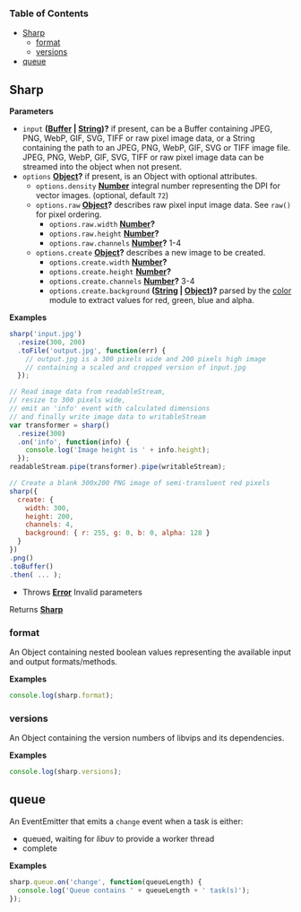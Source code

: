 <!-- Generated by documentation.js. Update this documentation by updating the source code. -->

### Table of Contents

-   [Sharp](#sharp)
    -   [format](#format)
    -   [versions](#versions)
-   [queue](#queue)

## Sharp

**Parameters**

-   `input` **([Buffer](https://nodejs.org/api/buffer.html) \| [String](https://developer.mozilla.org/en-US/docs/Web/JavaScript/Reference/Global_Objects/String))?** if present, can be
     a Buffer containing JPEG, PNG, WebP, GIF, SVG, TIFF or raw pixel image data, or
     a String containing the path to an JPEG, PNG, WebP, GIF, SVG or TIFF image file.
     JPEG, PNG, WebP, GIF, SVG, TIFF or raw pixel image data can be streamed into the object when not present.
-   `options` **[Object](https://developer.mozilla.org/en-US/docs/Web/JavaScript/Reference/Global_Objects/Object)?** if present, is an Object with optional attributes.
    -   `options.density` **[Number](https://developer.mozilla.org/en-US/docs/Web/JavaScript/Reference/Global_Objects/Number)** integral number representing the DPI for vector images. (optional, default `72`)
    -   `options.raw` **[Object](https://developer.mozilla.org/en-US/docs/Web/JavaScript/Reference/Global_Objects/Object)?** describes raw pixel input image data. See `raw()` for pixel ordering.
        -   `options.raw.width` **[Number](https://developer.mozilla.org/en-US/docs/Web/JavaScript/Reference/Global_Objects/Number)?** 
        -   `options.raw.height` **[Number](https://developer.mozilla.org/en-US/docs/Web/JavaScript/Reference/Global_Objects/Number)?** 
        -   `options.raw.channels` **[Number](https://developer.mozilla.org/en-US/docs/Web/JavaScript/Reference/Global_Objects/Number)?** 1-4
    -   `options.create` **[Object](https://developer.mozilla.org/en-US/docs/Web/JavaScript/Reference/Global_Objects/Object)?** describes a new image to be created.
        -   `options.create.width` **[Number](https://developer.mozilla.org/en-US/docs/Web/JavaScript/Reference/Global_Objects/Number)?** 
        -   `options.create.height` **[Number](https://developer.mozilla.org/en-US/docs/Web/JavaScript/Reference/Global_Objects/Number)?** 
        -   `options.create.channels` **[Number](https://developer.mozilla.org/en-US/docs/Web/JavaScript/Reference/Global_Objects/Number)?** 3-4
        -   `options.create.background` **([String](https://developer.mozilla.org/en-US/docs/Web/JavaScript/Reference/Global_Objects/String) \| [Object](https://developer.mozilla.org/en-US/docs/Web/JavaScript/Reference/Global_Objects/Object))?** parsed by the [color](https://www.npmjs.org/package/color) module to extract values for red, green, blue and alpha.

**Examples**

```javascript
sharp('input.jpg')
  .resize(300, 200)
  .toFile('output.jpg', function(err) {
    // output.jpg is a 300 pixels wide and 200 pixels high image
    // containing a scaled and cropped version of input.jpg
  });
```

```javascript
// Read image data from readableStream,
// resize to 300 pixels wide,
// emit an 'info' event with calculated dimensions
// and finally write image data to writableStream
var transformer = sharp()
  .resize(300)
  .on('info', function(info) {
    console.log('Image height is ' + info.height);
  });
readableStream.pipe(transformer).pipe(writableStream);
```

```javascript
// Create a blank 300x200 PNG image of semi-transluent red pixels
sharp({
  create: {
    width: 300,
    height: 200,
    channels: 4,
    background: { r: 255, g: 0, b: 0, alpha: 128 }
  }
})
.png()
.toBuffer()
.then( ... );
```

-   Throws **[Error](https://developer.mozilla.org/en-US/docs/Web/JavaScript/Reference/Global_Objects/Error)** Invalid parameters

Returns **[Sharp](#sharp)** 

### format

An Object containing nested boolean values representing the available input and output formats/methods.

**Examples**

```javascript
console.log(sharp.format);
```

### versions

An Object containing the version numbers of libvips and its dependencies.

**Examples**

```javascript
console.log(sharp.versions);
```

## queue

An EventEmitter that emits a `change` event when a task is either:

-   queued, waiting for _libuv_ to provide a worker thread
-   complete

**Examples**

```javascript
sharp.queue.on('change', function(queueLength) {
  console.log('Queue contains ' + queueLength + ' task(s)');
});
```
